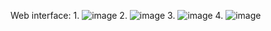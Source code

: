 Web interface:
1.
![image](https://github.com/user-attachments/assets/1dbe24a9-8364-4d16-802e-f2c6147e5811)
2.
![image](https://github.com/user-attachments/assets/a13ca2c4-0dc6-4956-ba44-878e328bdbe2)
3.
![image](https://github.com/user-attachments/assets/b47ef167-fafc-4e3f-9130-37b747374f72)
4.
![image](https://github.com/user-attachments/assets/c8dc7c1a-fd8a-4637-8142-fa88d082b11c)
